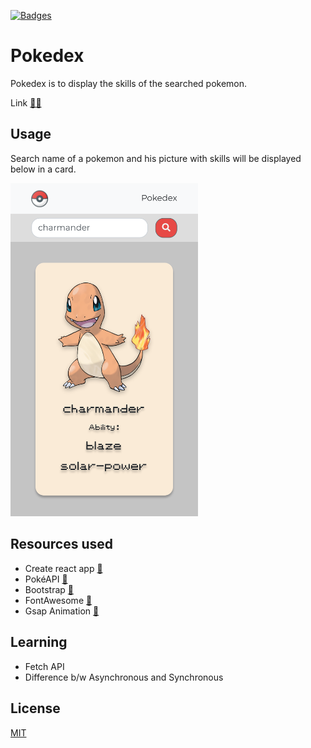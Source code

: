 [![Badges](https://img.shields.io/badge/TeamTanayJobChallenge-1-blue)](https://2020.teamtanay.jobchallenge.dev/)

# Pokedex

Pokedex is to display the skills of the searched pokemon.

Link [👨‍💻](https://m-pokedex.netlify.app/)

## Usage

Search name of a pokemon and his picture with skills will be displayed below in a card.

<img src="screenshot.png" alt="alt text" width="300px">

## Resources used

- Create react app [🔗](https://reactjs.org/docs/create-a-new-react-app.html)
- PokéAPI [🔗](https://pokeapi.co/)
- Bootstrap [🔗](https://getbootstrap.com/)
- FontAwesome [🔗](https://fontawesome.com/)
- Gsap Animation [🔗](https://greensock.com/gsap/)

## Learning

- Fetch API
- Difference b/w Asynchronous and Synchronous

## License

[MIT](https://choosealicense.com/licenses/mit/)
